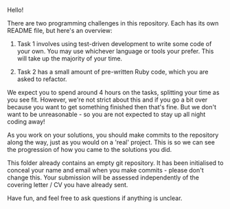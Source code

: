 Hello!

There are two programming challenges in this repository. Each has its
own README file, but here's an overview:

1. Task 1 involves using test-driven development to write some code of
   your own. You may use whichever language or tools your prefer. This
   will take up the majority of your time.

2. Task 2 has a small amount of pre-written Ruby code, which you are
   asked to refactor.

We expect you to spend around 4 hours on the tasks, splitting your time
as you see fit. However, we're not strict about this and if you go a bit
over because you want to get something finished then that's fine. But we
don't want to be unreasonable - so you are not expected to stay up all
night coding away!

As you work on your solutions, you should make commits to the repository
along the way, just as you would on a 'real' project. This is so we can
see the progression of how you came to the solutions you did.

This folder already contains an empty git repository. It has been
initialised to conceal your name and email when you make commits -
please don't change this.  Your submission will be assessed
independently of the covering letter / CV you have already sent.

Have fun, and feel free to ask questions if anything is unclear.
